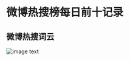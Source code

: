 # 微博热搜榜每日前十记录

## 微博热搜词云
![image text](https://github.com/vmp65l3/weibo_hotrank/blob/master/%E8%AF%8D%E4%BA%91%E5%9B%BE%E7%89%87.jpg)
